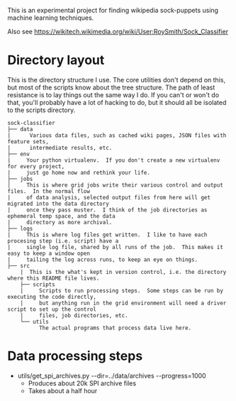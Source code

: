 This is an experimental project for finding wikipedia sock-puppets
using machine learning techniques.

Also see https://wikitech.wikimedia.org/wiki/User:RoySmith/Sock_Classifier

# Directory layout

This is the directory structure I use.  The core utilities don't depend on this, but most of the scripts
know about the tree structure.  The path of least resistance is to lay things out the same way I do.  If you
can't or won't do that, you'll probably have a lot of hacking to do, but it should all be isolated to the
scripts directory.

```
sock-classifier
├── data
|      Various data files, such as cached wiki pages, JSON files with feature sets,
|      intermediate results, etc.
├── env
|     Your python virtualenv.  If you don't create a new virtualenv for every project,
|     just go home now and rethink your life.
├── jobs
│     This is where grid jobs write their various control and output files.  In the normal flow
|     of data analysis, selected output files from here will get migrated into the data directory
|     once they pass muster.  I think of the job directories as ephemeral temp space, and the data
|     directory as more archival.
├── logs
|     This is where log files get written.  I like to have each procesing step (i.e. script) have a
|     single log file, shared by all runs of the job.  This makes it easy to keep a window open
|     tailing the log across runs, to keep an eye on things.
├── src
    |  This is the what's kept in version control, i.e. the directory where this README file lives.
    ├── scripts
    |     Scripts to run processing steps.  Some steps can be run by executing the code directly,
    |     but anything run in the grid environment will need a driver script to set up the control
    |     files, job directories, etc.
    └── utils
          The actual programs that process data live here.
```

# Data processing steps

* utils/get_spi_archives.py --dir=../data/archives --progress=1000
  * Produces about 20k SPI archive files
  *  Takes about a half hour
